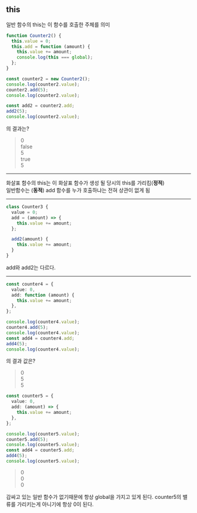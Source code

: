 ## this

일반 함수의 this는 이 함수를 호출한 주체를 의미

```ts
function Counter2() {
  this.value = 0;
  this.add = function (amount) {
    this.value += amount;
    console.log(this === global);
  };
}

const counter2 = new Counter2();
console.log(counter2.value);
counter2.add(5);
console.log(counter2.value);

const add2 = counter2.add;
add2(5);
console.log(counter2.value);
```

의 결과는?

> 0  
> false  
> 5  
> true  
> 5

---

화살표 함수의 this는 이 화살표 함수가 생성 될 당시의 this를 가리킴(**정적**)  
일반함수는 (**동적**)
add 함수를 누가 호출하냐는 전혀 상관이 없게 됨

---

```ts
class Counter3 {
  value = 0;
  add = (amount) => {
    this.value += amount;
  };

  add2(amount) {
    this.value += amount;
  }
}
```

add와 add2는 다르다.

---

```ts
const counter4 = {
  value: 0,
  add: function (amount) {
    this.value += amount;
  },
};

console.log(counter4.value);
counter4.add(5);
console.log(counter4.value);
const add4 = counter4.add;
add4(5);
console.log(counter4.value);
```

의 결과 값은?

> 0  
> 5  
> 5

```ts
const counter5 = {
  value: 0,
  add: (amount) => {
    this.value += amount;
  },
};

console.log(counter5.value);
counter5.add(5);
console.log(counter5.value);
const add4 = counter5.add;
add4(5);
console.log(counter5.value);
```

> 0  
> 0  
> 0

감싸고 있는 일반 함수가 없기때문에 항상 global을 가지고 있게 된다.
counter5의 밸류를 가리키는게 아니기에 항상 0이 된다.

